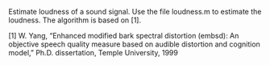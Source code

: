 Estimate loudness of a sound signal. Use the file loudness.m to estimate the loudness. The algorithm is based on [1].

[1] W. Yang, “Enhanced modified bark spectral distortion (embsd): An objective speech quality measure based on audible distortion and cognition model,” Ph.D. dissertation, Temple University, 1999
